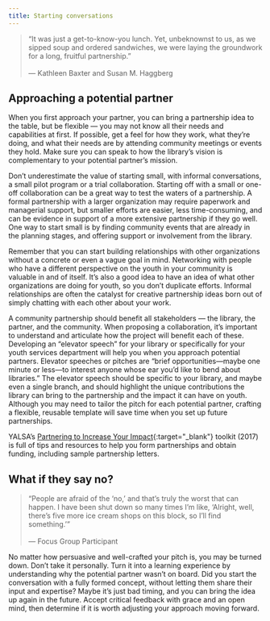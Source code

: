 ```yaml
---
title: Starting conversations
---
```

> “It was just a get-to-know-you lunch. Yet, unbeknownst to us, as we sipped soup and ordered sandwiches, we were laying the groundwork for a long, fruitful partnership.”<br/><br> — Kathleen Baxter and Susan M. Haggberg

## Approaching a potential partner
When you first approach your partner, you can bring a partnership idea to the table, but be flexible — you may not know all their needs and capabilities at first. If possible, get a feel for how they work, what they’re doing, and what their needs are by attending community meetings or events they hold. Make sure you can speak to how the library’s vision is complementary to your potential partner’s mission.

Don’t underestimate the value of starting small, with informal conversations, a small pilot program or a trial collaboration. Starting off with a small or one-off collaboration can be a great way to test the waters of a partnership. A formal partnership with a larger organization may require paperwork and managerial support, but smaller efforts are easier, less time-consuming, and can be evidence in support of a more extensive partnership if they go well. One way to start small is by finding community events that are already in the planning stages, and offering support or involvement from the library. 

Remember that you can start building relationships with other organizations without a concrete or even a vague goal in mind. Networking with people who have a different perspective on the youth in your community is valuable in and of itself. It’s also a good idea to have an idea of what other organizations are doing for youth, so you don’t duplicate efforts. Informal relationships are often the catalyst for creative partnership ideas born out of simply chatting with each other about your work.

A community partnership should benefit all stakeholders — the library, the partner, and the community. When proposing a collaboration, it’s important to understand and articulate how the project will benefit each of these. Developing an “elevator speech” for your library or specifically for your youth services department will help you when you approach potential partners. Elevator speeches or pitches are “brief opportunities—maybe one minute or less—to interest anyone whose ear you’d like to bend about libraries.” The elevator speech should be specific to your library, and maybe even a single branch, and should highlight the unique contributions the library can bring to the partnership and the impact it can have on youth. Although you may need to tailor the pitch for each potential partner, crafting a flexible, reusable template will save time when you set up future partnerships.

YALSA’s [Partnering to Increase Your Impact](http://www.ala.org/yalsa/partnering-toolkit){:target="_blank"} toolkit (2017) is full of tips and resources to help you form partnerships and obtain funding, including sample partnership letters.
## What if they say no?
> “People are afraid of the ‘no,’ and that’s truly the worst that can happen. I have been shut down so many times I’m like, ‘Alright, well, there’s five more ice cream shops on this block, so I’ll find something.’”<br/><br/> — Focus Group Participant

No matter how persuasive and well-crafted your pitch is, you may be turned down. Don’t take it personally. Turn it into a learning experience by understanding why the potential partner wasn’t on board. Did you start the conversation with a fully formed concept, without letting them share their input and expertise? Maybe it’s just bad timing, and you can bring the idea up again in the future. Accept critical feedback with grace and an open mind, then determine if it is worth adjusting your approach moving forward. 


